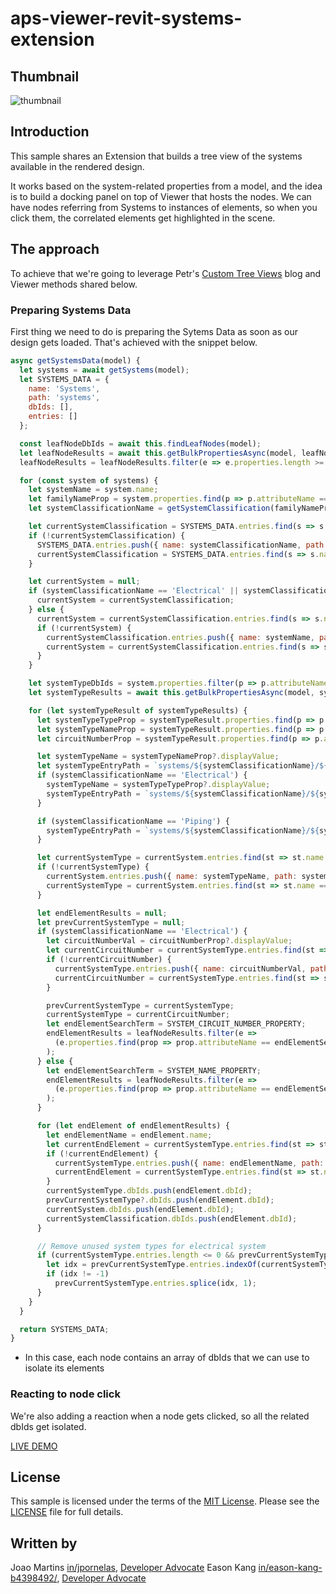 # aps-viewer-revit-systems-extension

## Thumbnail

![thumbnail](./thumbnail.gif)

## Introduction

This sample shares an Extension that builds a tree view of the systems available in the rendered design.

It works based on the system-related properties from a model, and the idea is to build a docking panel on top of Viewer that hosts the nodes. We can have nodes referring from Systems to instances of elements, so when you click them, the correlated elements get highlighted in the scene.

## The approach

To achieve that we're going to leverage Petr's [Custom Tree Views](https://aps.autodesk.com/blog/custom-tree-views) blog and Viewer methods shared below.

### Preparing Systems Data

First thing we need to do is preparing the Sytems Data as soon as our design gets loaded. That's achieved with the snippet below.

```js
async getSystemsData(model) {
  let systems = await getSystems(model);
  let SYSTEMS_DATA = {
    name: 'Systems',
    path: 'systems',
    dbIds: [],
    entries: []
  };

  const leafNodeDbIds = await this.findLeafNodes(model);
  let leafNodeResults = await this.getBulkPropertiesAsync(model, leafNodeDbIds, { propFilter: [SYSTEM_TYPE_PROPERTY, SYSTEM_NAME_PROPERTY, SYSTEM_CIRCUIT_NUMBER_PROPERTY, 'name', 'Category'] });
  leafNodeResults = leafNodeResults.filter(e => e.properties.length >= 2);

  for (const system of systems) {
    let systemName = system.name;
    let familyNameProp = system.properties.find(p => p.attributeName == REVIT_FAMILY_NAME_PROPERTY);
    let systemClassificationName = getSystemClassification(familyNameProp?.displayValue);

    let currentSystemClassification = SYSTEMS_DATA.entries.find(s => s.name == systemClassificationName);
    if (!currentSystemClassification) {
      SYSTEMS_DATA.entries.push({ name: systemClassificationName, path: `systems/${systemClassificationName}`, dbIds: [], entries: [] });
      currentSystemClassification = SYSTEMS_DATA.entries.find(s => s.name == systemClassificationName);
    }

    let currentSystem = null;
    if (systemClassificationName == 'Electrical' || systemClassificationName == 'Piping') {
      currentSystem = currentSystemClassification;
    } else {
      currentSystem = currentSystemClassification.entries.find(s => s.name == systemName);
      if (!currentSystem) {
        currentSystemClassification.entries.push({ name: systemName, path: `systems/${systemClassificationName}/${systemName}`, dbIds: [], entries: [] });
        currentSystem = currentSystemClassification.entries.find(s => s.name == systemName);
      }
    }

    let systemTypeDbIds = system.properties.filter(p => p.attributeName == CHILD_PROPERTY).map(p => p.displayValue);
    let systemTypeResults = await this.getBulkPropertiesAsync(model, systemTypeDbIds, { propFilter: [SYSTEM_TYPE_PROPERTY, SYSTEM_NAME_PROPERTY, SYSTEM_CIRCUIT_NUMBER_PROPERTY, 'name'] });

    for (let systemTypeResult of systemTypeResults) {
      let systemTypeTypeProp = systemTypeResult.properties.find(p => p.attributeName == SYSTEM_TYPE_PROPERTY);
      let systemTypeNameProp = systemTypeResult.properties.find(p => p.attributeName == SYSTEM_NAME_PROPERTY);
      let circuitNumberProp = systemTypeResult.properties.find(p => p.attributeName == SYSTEM_CIRCUIT_NUMBER_PROPERTY);

      let systemTypeName = systemTypeNameProp?.displayValue;
      let systemTypeEntryPath = `systems/${systemClassificationName}/${systemName}/${systemTypeName}`;
      if (systemClassificationName == 'Electrical') {
        systemTypeName = systemTypeTypeProp?.displayValue;
        systemTypeEntryPath = `systems/${systemClassificationName}/${systemTypeName}`;
      }

      if (systemClassificationName == 'Piping') {
        systemTypeEntryPath = `systems/${systemClassificationName}/${systemTypeName}`;
      }

      let currentSystemType = currentSystem.entries.find(st => st.name == systemTypeName);
      if (!currentSystemType) {
        currentSystem.entries.push({ name: systemTypeName, path: systemTypeEntryPath, dbIds: [], entries: [] });
        currentSystemType = currentSystem.entries.find(st => st.name == systemTypeName);
      }

      let endElementResults = null;
      let prevCurrentSystemType = null;
      if (systemClassificationName == 'Electrical') {
        let circuitNumberVal = circuitNumberProp?.displayValue;
        let currentCircuitNumber = currentSystemType.entries.find(st => st.name == circuitNumberVal);
        if (!currentCircuitNumber) {
          currentSystemType.entries.push({ name: circuitNumberVal, path: `${systemTypeEntryPath}/${circuitNumberVal}`, dbIds: [], entries: [] });
          currentCircuitNumber = currentSystemType.entries.find(st => st.name == circuitNumberVal);
        }

        prevCurrentSystemType = currentSystemType;
        currentSystemType = currentCircuitNumber;
        let endElementSearchTerm = SYSTEM_CIRCUIT_NUMBER_PROPERTY;
        endElementResults = leafNodeResults.filter(e =>
          (e.properties.find(prop => prop.attributeName == endElementSearchTerm && prop.displayValue == currentSystemType.name) != null)
        );
      } else {
        let endElementSearchTerm = SYSTEM_NAME_PROPERTY;
        endElementResults = leafNodeResults.filter(e =>
          (e.properties.find(prop => prop.attributeName == endElementSearchTerm && prop.displayValue.split(',').some(s => s == currentSystemType.name)) != null)
        );
      }

      for (let endElement of endElementResults) {
        let endElementName = endElement.name;
        let currentEndElement = currentSystemType.entries.find(st => st.name == endElementName);
        if (!currentEndElement) {
          currentSystemType.entries.push({ name: endElementName, path: `${currentSystemType}/${endElementName}`, dbIds: [endElement.dbId], entries: [] });
          currentEndElement = currentSystemType.entries.find(st => st.name == endElementName);
        }
        currentSystemType.dbIds.push(endElement.dbId);
        prevCurrentSystemType?.dbIds.push(endElement.dbId);
        currentSystem.dbIds.push(endElement.dbId);
        currentSystemClassification.dbIds.push(endElement.dbId);
      }

      // Remove unused system types for electrical system
      if (currentSystemType.entries.length <= 0 && prevCurrentSystemType != null) {
        let idx = prevCurrentSystemType.entries.indexOf(currentSystemType);
        if (idx != -1)
          prevCurrentSystemType.entries.splice(idx, 1);
      }
    }
  }

  return SYSTEMS_DATA;
}
```

- In this case, each node contains an array of dbIds that we can use to isolate its elements

### Reacting to node click

We're also adding a reaction when a node gets clicked, so all the related dbIds get isolated.

[LIVE DEMO](https://autodesk-platform-services.github.io/aps-viewer-revit-systems-extension/)

## License

This sample is licensed under the terms of the [MIT License](http://opensource.org/licenses/MIT). Please see the [LICENSE](LICENSE) file for full details.

## Written by

Joao Martins [in/jpornelas](https://linkedin.com/in/jpornelas), [Developer Advocate](http://aps.autodesk.com)
Eason Kang [in/eason-kang-b4398492/](https://www.linkedin.com/in/eason-kang-b4398492), [Developer Advocate](http://aps.autodesk.com)